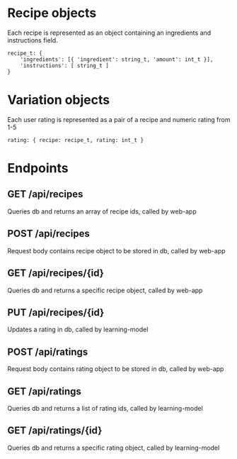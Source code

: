 # Recipe objects
Each recipe is represented as an object containing an ingredients and instructions field.

```
recipe_t: {
    'ingredients': [{ 'ingredient': string_t, 'amount': int_t }],
    'instructions': [ string_t ]
}
```

# Variation objects
Each user rating is represented as a pair of a recipe and numeric rating from 1-5

```
rating: { recipe: recipe_t, rating: int_t }
```
# Endpoints

## GET /api/recipes
Queries db and returns an array of recipe ids, called by web-app

## POST /api/recipes
Request body contains recipe object to be stored in db, called by web-app

## GET /api/recipes/{id}
Queries db and returns a specific recipe object, called by web-app

## PUT /api/recipes/{id}
Updates a rating in db, called by learning-model

## POST /api/ratings
Request body contains rating object to be stored in db, called by web-app

## GET /api/ratings
Queries db and returns a list of rating ids, called by learning-model

## GET /api/ratings/{id}
Queries db and returns a specific rating object, called by learning-model
